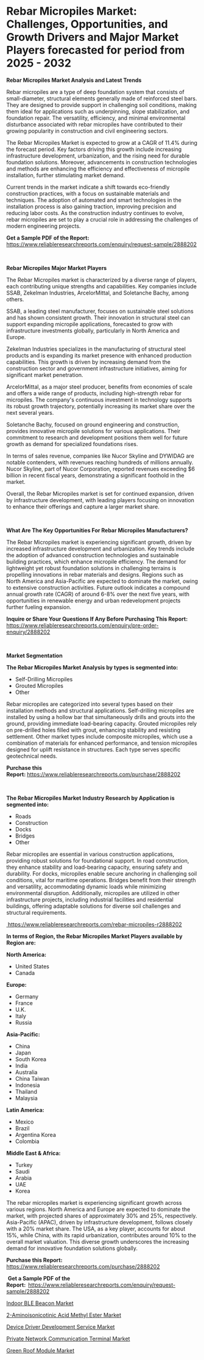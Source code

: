 <p><h1>Rebar Micropiles Market: Challenges, Opportunities, and Growth Drivers and Major Market Players forecasted for period from 2025 - 2032</h1></p><p><strong>Rebar Micropiles Market Analysis and Latest Trends</strong></p>
<p><p>Rebar micropiles are a type of deep foundation system that consists of small-diameter, structural elements generally made of reinforced steel bars. They are designed to provide support in challenging soil conditions, making them ideal for applications such as underpinning, slope stabilization, and foundation repair. The versatility, efficiency, and minimal environmental disturbance associated with rebar micropiles have contributed to their growing popularity in construction and civil engineering sectors.</p><p>The Rebar Micropiles Market is expected to grow at a CAGR of 11.4% during the forecast period. Key factors driving this growth include increasing infrastructure development, urbanization, and the rising need for durable foundation solutions. Moreover, advancements in construction technologies and methods are enhancing the efficiency and effectiveness of micropile installation, further stimulating market demand. </p><p>Current trends in the market indicate a shift towards eco-friendly construction practices, with a focus on sustainable materials and techniques. The adoption of automated and smart technologies in the installation process is also gaining traction, improving precision and reducing labor costs. As the construction industry continues to evolve, rebar micropiles are set to play a crucial role in addressing the challenges of modern engineering projects.</p></p>
<p><strong>Get a Sample PDF of the Report:&nbsp;</strong> <a href="https://www.reliableresearchreports.com/enquiry/request-sample/2888202?utm_campaign=7&utm_medium=2&utm_source=Github&utm_content=ia&utm_term=14032025&utm_id=rebar-micropiles">https://www.reliableresearchreports.com/enquiry/request-sample/2888202</a></p>
<p>&nbsp;</p>
<p><strong>Rebar Micropiles Major Market Players</strong></p>
<p><p>The Rebar Micropiles market is characterized by a diverse range of players, each contributing unique strengths and capabilities. Key companies include SSAB, Zekelman Industries, ArcelorMittal, and Soletanche Bachy, among others. </p><p>SSAB, a leading steel manufacturer, focuses on sustainable steel solutions and has shown consistent growth. Their innovation in structural steel can support expanding micropile applications, forecasted to grow with infrastructure investments globally, particularly in North America and Europe.</p><p>Zekelman Industries specializes in the manufacturing of structural steel products and is expanding its market presence with enhanced production capabilities. This growth is driven by increasing demand from the construction sector and government infrastructure initiatives, aiming for significant market penetration.</p><p>ArcelorMittal, as a major steel producer, benefits from economies of scale and offers a wide range of products, including high-strength rebar for micropiles. The company's continuous investment in technology supports its robust growth trajectory, potentially increasing its market share over the next several years.</p><p>Soletanche Bachy, focused on ground engineering and construction, provides innovative micropile solutions for various applications. Their commitment to research and development positions them well for future growth as demand for specialized foundations rises.</p><p>In terms of sales revenue, companies like Nucor Skyline and DYWIDAG are notable contenders, with revenues reaching hundreds of millions annually. Nucor Skyline, part of Nucor Corporation, reported revenues exceeding $6 billion in recent fiscal years, demonstrating a significant foothold in the market.</p><p>Overall, the Rebar Micropiles market is set for continued expansion, driven by infrastructure development, with leading players focusing on innovation to enhance their offerings and capture a larger market share.</p></p>
<p>&nbsp;</p>
<p><strong>What Are The Key Opportunities For Rebar Micropiles Manufacturers?</strong></p>
<p><p>The Rebar Micropiles market is experiencing significant growth, driven by increased infrastructure development and urbanization. Key trends include the adoption of advanced construction technologies and sustainable building practices, which enhance micropile efficiency. The demand for lightweight yet robust foundation solutions in challenging terrains is propelling innovations in rebar materials and designs. Regions such as North America and Asia-Pacific are expected to dominate the market, owing to extensive construction activities. Future outlook indicates a compound annual growth rate (CAGR) of around 6-8% over the next five years, with opportunities in renewable energy and urban redevelopment projects further fueling expansion.</p></p>
<p><strong>Inquire or Share Your Questions If Any Before Purchasing This Report:</strong> <a href="https://www.reliableresearchreports.com/enquiry/pre-order-enquiry/2888202?utm_campaign=7&utm_medium=2&utm_source=Github&utm_content=ia&utm_term=14032025&utm_id=rebar-micropiles">https://www.reliableresearchreports.com/enquiry/pre-order-enquiry/2888202</a></p>
<p>&nbsp;</p>
<p><strong>Market Segmentation</strong></p>
<p><strong>The Rebar Micropiles Market Analysis by types is segmented into:</strong></p>
<p><ul><li>Self-Drilling Micropiles</li><li>Grouted Micropiles</li><li>Other</li></ul></p>
<p><p>Rebar micropiles are categorized into several types based on their installation methods and structural applications. Self-drilling micropiles are installed by using a hollow bar that simultaneously drills and grouts into the ground, providing immediate load-bearing capacity. Grouted micropiles rely on pre-drilled holes filled with grout, enhancing stability and resisting settlement. Other market types include composite micropiles, which use a combination of materials for enhanced performance, and tension micropiles designed for uplift resistance in structures. Each type serves specific geotechnical needs.</p></p>
<p><strong>Purchase this Report:&nbsp;</strong><a href="https://www.reliableresearchreports.com/purchase/2888202?utm_campaign=7&utm_medium=2&utm_source=Github&utm_content=ia&utm_term=14032025&utm_id=rebar-micropiles">https://www.reliableresearchreports.com/purchase/2888202</a></p>
<p>&nbsp;</p>
<p><strong>The Rebar Micropiles Market Industry Research by Application is segmented into:</strong></p>
<p><ul><li>Roads</li><li>Construction</li><li>Docks</li><li>Bridges</li><li>Other</li></ul></p>
<p><p>Rebar micropiles are essential in various construction applications, providing robust solutions for foundational support. In road construction, they enhance stability and load-bearing capacity, ensuring safety and durability. For docks, micropiles enable secure anchoring in challenging soil conditions, vital for maritime operations. Bridges benefit from their strength and versatility, accommodating dynamic loads while minimizing environmental disruption. Additionally, micropiles are utilized in other infrastructure projects, including industrial facilities and residential buildings, offering adaptable solutions for diverse soil challenges and structural requirements.</p></p>
<p><a href="https://www.reliableresearchreports.com/rebar-micropiles-r2888202?utm_campaign=7&utm_medium=2&utm_source=Github&utm_content=ia&utm_term=14032025&utm_id=rebar-micropiles">&nbsp;https://www.reliableresearchreports.com/rebar-micropiles-r2888202</a></p>
<p><strong>In terms of Region, the Rebar Micropiles Market Players available by Region are:</strong></p>
<p>
    <p> <strong> North America: </strong>
        <ul>
            <li>United States</li>
            <li>Canada</li>
        </ul>
        </p> 
    <p> <strong> Europe: </strong>
        <ul>
            <li>Germany</li>
            <li>France</li>
            <li>U.K.</li>
            <li>Italy</li>
            <li>Russia</li>
        </ul>
        </p> 
    <p> <strong> Asia-Pacific: </strong>
        <ul>
            <li>China</li>
            <li>Japan</li>
            <li>South Korea</li>
            <li>India</li>
            <li>Australia</li>
            <li>China Taiwan</li>
            <li>Indonesia</li>
            <li>Thailand</li>
            <li>Malaysia</li>
        </ul>
        </p> 
    <p> <strong> Latin America: </strong>
        <ul>
            <li>Mexico</li>
            <li>Brazil</li>
            <li>Argentina Korea</li>
            <li>Colombia</li>
        </ul>
        </p> 
    <p> <strong> Middle East & Africa: </strong>
        <ul>
            <li>Turkey</li>
            <li>Saudi</li>
            <li>Arabia</li>
            <li>UAE</li>
            <li>Korea</li>
        </ul>
    </p>
    </p>
<p><p>The rebar micropiles market is experiencing significant growth across various regions. North America and Europe are expected to dominate the market, with projected shares of approximately 30% and 25%, respectively. Asia-Pacific (APAC), driven by infrastructure development, follows closely with a 20% market share. The USA, as a key player, accounts for about 15%, while China, with its rapid urbanization, contributes around 10% to the overall market valuation. This diverse growth underscores the increasing demand for innovative foundation solutions globally.</p></p>
<p><strong>Purchase this Report: </strong><a href="https://www.reliableresearchreports.com/purchase/2888202?utm_campaign=7&utm_medium=2&utm_source=Github&utm_content=ia&utm_term=14032025&utm_id=rebar-micropiles">https://www.reliableresearchreports.com/purchase/2888202</a></p>
<p>&nbsp;<strong>Get a Sample PDF of the Report:&nbsp;&nbsp;</strong><a href="https://www.reliableresearchreports.com/enquiry/request-sample/2888202?utm_campaign=7&utm_medium=2&utm_source=Github&utm_content=ia&utm_term=14032025&utm_id=rebar-micropiles">https://www.reliableresearchreports.com/enquiry/request-sample/2888202</a></p>
<p><strong></strong></p>
<p><p><a href="https://github.com/bufkamaiahi7/Market-Research-Report-List-1/blob/main/indoor-ble-beacon-market.md?utm_campaign=7&utm_medium=2&utm_source=Github&utm_content=ia&utm_term=14032025&utm_id=rebar-micropiles">Indoor BLE Beacon Market</a></p><p><a href="https://github.com/vigatoimrene04/Market-Research-Report-List-1/blob/main/2-aminoisonicotinic-acid-methyl-ester-market.md?utm_campaign=7&utm_medium=2&utm_source=Github&utm_content=ia&utm_term=14032025&utm_id=rebar-micropiles">2-Aminoisonicotinic Acid Methyl Ester Market</a></p><p><a href="https://github.com/fraryatena85/Market-Research-Report-List-1/blob/main/device-driver-development-service-market.md?utm_campaign=7&utm_medium=2&utm_source=Github&utm_content=ia&utm_term=14032025&utm_id=rebar-micropiles">Device Driver Development Service Market</a></p><p><a href="https://github.com/gasiorgary79/Market-Research-Report-List-1/blob/main/private-network-communication-terminal-market.md?utm_campaign=7&utm_medium=2&utm_source=Github&utm_content=ia&utm_term=14032025&utm_id=rebar-micropiles">Private Network Communication Terminal Market</a></p><p><a href="https://github.com/wyettillesr4/Market-Research-Report-List-1/blob/main/green-roof-module-market.md?utm_campaign=7&utm_medium=2&utm_source=Github&utm_content=ia&utm_term=14032025&utm_id=rebar-micropiles">Green Roof Module Market</a></p></p>